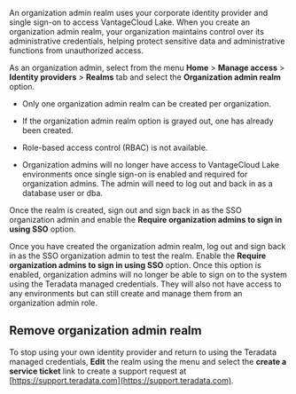 An organization admin realm uses your corporate identity provider and single sign-on to access VantageCloud Lake. When you create an organization admin realm, your organization maintains control over its administrative credentials, helping protect sensitive data and administrative functions from unauthorized access.

As an organization admin, select from the menu **Home** > **Manage access** > **Identity providers** > **Realms** tab and select the **Organization admin realm** option.

-   Only one organization admin realm can be created per organization.


-   If the organization admin realm option is grayed out, one has already been created.


-   Role-based access control (RBAC) is not available.


-   Organization admins will no longer have access to VantageCloud Lake environments once single sign-on is enabled and required for organization admins. The admin will need to log out and back in as a database user or dba.


Once the realm is created, sign out and sign back in as the SSO organization admin and enable the **Require organization admins to sign in using SSO** option.

Once you have created the organization admin realm, log out and sign back in as the SSO organization admin to test the realm. Enable the **Require organization admins to sign in using SSO** option. Once this option is enabled, organization admins will no longer be able to sign on to the system using the Teradata managed credentials. They will also not have access to any environments but can still create and manage them from an organization admin role.

## Remove organization admin realm


To stop using your own identity provider and return to using the Teradata managed credentials, **Edit** the realm using the menu and select the **create a service ticket** link to create a support request at [https://support.teradata.com](https://support.teradata.com).

